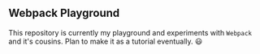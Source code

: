 Webpack Playground
------------------
This repository is currently my playground and experiments with `Webpack` and it's cousins. Plan to make it as a tutorial eventually. :smiley: